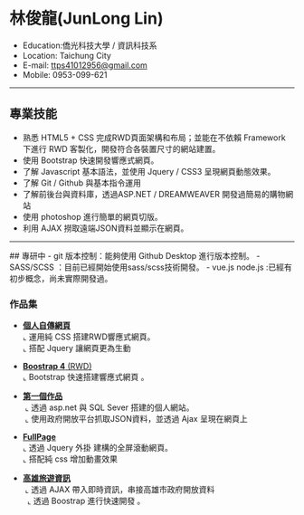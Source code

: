 # 林俊龍(JunLong Lin)
- Education:僑光科技大學 / 資訊科技系
- Location: Taichung City
- E-mail: ttps41012956@gmail.com
- Mobile: 0953-099-621
<hr>

## 專業技能
- 熟悉 HTML5 + CSS 完成RWD頁面架構和布局；並能在不依賴 Framework 下進行 RWD 客製化，開發符合各裝置尺寸的網站建置。
- 使用 Bootstrap 快速開發響應式網頁。
- 了解 Javascript 基本語法，並使用 Jquery / CSS3 呈現網頁動態效果。
- 了解 Git / Github 與基本指令運用
- 了解前後台與資料庫，透過ASP.NET / DREAMWEAVER 開發過簡易的購物網站
- 使用 photoshop 進行簡單的網頁切版。
- 利用 AJAX 撈取遠端JSON資料並顯示在網頁。
<hr>
## 專研中
- git 版本控制：能夠使用 Github Desktop 進行版本控制。
- SASS/SCSS ：目前已經開始使用sass/scss技術開發。
- vue.js node.js :已經有初步概念，尚未實際開發過。

### 作品集 
- <a href="https://drglin.github.io/myautobiography/"  target="_blank"><B>個人自傳網頁</B></a> <BR>
  ⌞ 運用純 CSS 搭建RWD響應式網頁。 <BR>
  ⌞ 搭配 Jquery 讓網頁更為生動<BR>

- <a href="http://drglin0709.nctu.me"  target="_blank"><B>Boostrap 4</B> (RWD)</a> <BR>
  ⌞ Bootstrap 快速搭建響應式網頁 。 <BR>

- <a href="http://cclab.ocu.edu.tw/x59/HK/index.aspx"  target="_blank"><B>第一個作品</B></a> <BR>
  ⌞ 透過 asp.net 與 SQL Sever 搭建的個人網站。 <BR>
  ⌞ 使用政府開放平台抓取JSON資料，並透過 Ajax 呈現在網頁上<BR>
  
- <a href="https://drglin.github.io/fullpage/fullpage.html"  target="_blank"><B>FullPage</B></a> <BR>
  ⌞ 透過 Jquery 外掛 建構的全屏滾動網頁。 <BR>
  ⌞ 搭配純 css 增加動畫效果<BR>
  
- <a href="https://drglin.github.io/API/API.HTML"  target="_blank"><B>高雄旅遊資訊</B></a> <BR>
  ⌞ 透過 AJAX 帶入即時資訊，串接高雄市政府開放資料 <BR>
  ⌞ 透過 Boostrap 進行快速開發 。 <BR>
